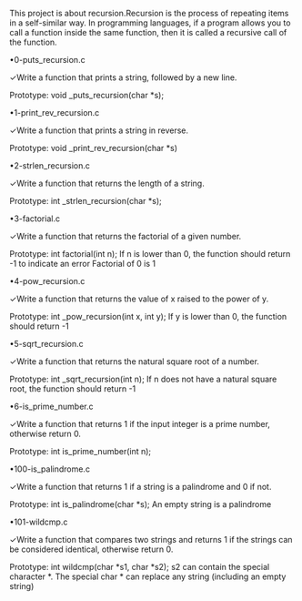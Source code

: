 This project is about recursion.Recursion is the process of repeating items in a self-similar way. In programming languages, if a program allows you to call a function inside the same function, then it is called a recursive call of the function.

•0-puts_recursion.c

✓Write a function that prints a string, followed by a new line.

Prototype: void _puts_recursion(char *s);

•1-print_rev_recursion.c

✓Write a function that prints a string in reverse.

Prototype: void _print_rev_recursion(char *s)

•2-strlen_recursion.c

✓Write a function that returns the length of a string.

Prototype: int _strlen_recursion(char *s);

•3-factorial.c

✓Write a function that returns the factorial of a given number.

Prototype: int factorial(int n);
If n is lower than 0, the function should return -1 to indicate an error
Factorial of 0 is 1

•4-pow_recursion.c

✓Write a function that returns the value of x raised to the power of y.

Prototype: int _pow_recursion(int x, int y);
If y is lower than 0, the function should return -1

•5-sqrt_recursion.c

✓Write a function that returns the natural square root of a number.

Prototype: int _sqrt_recursion(int n);
If n does not have a natural square root, the function should return -1

•6-is_prime_number.c

✓Write a function that returns 1 if the input integer is a prime number, otherwise return 0.

Prototype: int is_prime_number(int n);

•100-is_palindrome.c

✓Write a function that returns 1 if a string is a palindrome and 0 if not.

Prototype: int is_palindrome(char *s);
An empty string is a palindrome

•101-wildcmp.c

✓Write a function that compares two strings and returns 1 if the strings can be considered identical, otherwise return 0.

Prototype: int wildcmp(char *s1, char *s2);
s2 can contain the special character *.
The special char * can replace any string (including an empty string)

